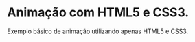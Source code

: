 <h1>Animação com HTML5 e CSS3.</h1>
<p>Exemplo básico de animação utilizando apenas HTML5 e CSS3.</p>
